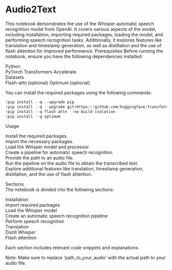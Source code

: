 # Audio2Text

This notebook demonstrates the use of the Whisper automatic speech recognition model from OpenAI. It covers various aspects of the model, including installation, importing required packages, loading the model, and performing speech recognition tasks. Additionally, it explores features like translation and timestamp generation, as well as distillation and the use of flash attention for improved performance.
Prerequisites
Before running the notebook, ensure you have the following dependencies installed:

Python  
PyTorch
Transformers
Accelerate  
Datasets   
Flash-attn (optional)
Optimum (optional)


You can install the required packages using the following commands:

```python
!pip install --q --upgrade pip
!pip install --q --upgrade git+https://github.com/huggingface/transformers.git accelerate datasets[audio]
!pip install --q flash-attn --no-build-isolation
!pip install --q optimum
```


Usage

Install the required packages.   
Import the necessary packages.   
Load the Whisper model and processor.   
Create a pipeline for automatic speech recognition.   
Provide the path to an audio file.   
Run the pipeline on the audio file to obtain the transcribed text.  
Explore additional features like translation, timestamp generation, distillation, and the use of flash attention.  


Sections    
The notebook is divided into the following sections:

Installation  
Import required packages   
Load the Whisper model   
Create an automatic speech recognition pipeline   
Perform speech recognition  
Translation  
Distill Whisper   
Flash attention   


Each section includes relevant code snippets and explanations.

Note: Make sure to replace 'path_to_your_audio' with the actual path to your audio file.

